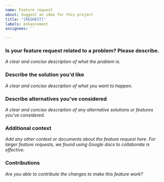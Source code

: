 ```yaml
---
name: Feature request
about: Suggest an idea for this project
title: "[REQUEST]"
labels: enhancement
assignees: ''

---
```


### Is your feature request related to a problem? Please describe.
_A clear and concise description of what the problem is._

### Describe the solution you'd like
_A clear and concise description of what you want to happen._

### Describe alternatives you've considered
_A clear and concise description of any alternative solutions or features you've considered._

### Additional context 
_Add any other context or documents about the feature request here. For larger feature requests, we found using Google docs to collaborate is effective._

### Contributions
_Are you able to contribute the changes to make this feature work?_
